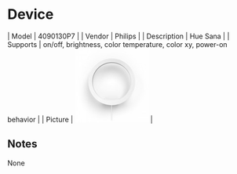 
# Device

| Model | 4090130P7  |
| Vendor  | Philips  |
| Description | Hue Sana |
| Supports | on/off, brightness, color temperature, color xy, power-on behavior |
| Picture | ![../images/devices/4090130P7.jpg](../images/devices/4090130P7.jpg) |

## Notes

None
